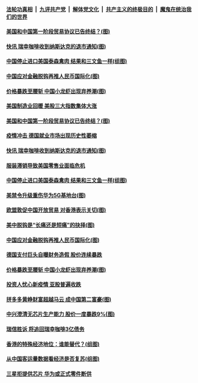 

####  [法轮功真相](../../../../basic/blob/master/README.md?t=06232231) &nbsp;|&nbsp; [九评共产党](../../../../9ping.md/blob/master/README.md?t=06232231) &nbsp;|&nbsp; [解体党文化](../../../../jtdwh.md/blob/master/README.md?t=06232231)  &nbsp;|&nbsp; [共产主义的终极目的](../../../../gczydzjmd.md/blob/master/README.md?t=06232231) &nbsp;|&nbsp; [魔鬼在统治我们的世界](../../../../mgztzwmdsj.md/blob/master/README.md?t=06232231) 

#### [美国和中国第一阶段贸易协议已告终结？(图)](../pages/p5/937467.md?t=06232231) 

#### [快讯 瑞幸咖啡收到纳斯达克的退市通知(图)](../pages/p5/937459.md?t=06232231) 

#### [中国停止进口美国泰森禽肉 结果和三文鱼一样(组图)](../pages/p5/937379.md?t=06232231) 


#### [中国应对金融脱钩再推人民币国际化(图)](../pages/p5/937352.md?t=06232231) 

#### [价格暴跌至腰斩 中国小龙虾出现弃养潮(图)](../pages/p5/937349.md?t=06232231) 

#### [美国制造业回暖 美股三大指数集体大涨](../pages/p5/937475.md?t=06232231) 

#### [美国和中国第一阶段贸易协议已告终结？(图)](../pages/p5/937467.md?t=06232231) 

#### [疫情冲击 德国就业市场出现历史性萎缩](../pages/p5/937462.md?t=06232231) 

#### [快讯 瑞幸咖啡收到纳斯达克的退市通知(图)](../pages/p5/937459.md?t=06232231) 

#### [服装滞销导致美国零售业面临危机](../pages/p5/937458.md?t=06232231) 

#### [中国停止进口美国泰森禽肉 结果和三文鱼一样(组图)](../pages/p5/937379.md?t=06232231) 

#### [美禁令升级重伤华为5G基地台(图)](../pages/p5/937393.md?t=06232231) 


#### [欧盟敦促中国开放贸易 对香港表示关切(图)](../pages/p5/937388.md?t=06232231) 

#### [美中脱钩是“长痛还是短痛”的抉择(图)](../pages/p5/937387.md?t=06232231) 

#### [中国应对金融脱钩再推人民币国际化(图)](../pages/p5/937352.md?t=06232231) 

#### [德国支付巨头自曝财务造假 股价连续暴跌](../pages/p5/937367.md?t=06232231) 

#### [价格暴跌至腰斩 中国小龙虾出现弃养潮(图)](../pages/p5/937349.md?t=06232231) 

#### [投资人忧心新疫情 亚股普遍收跌](../pages/p5/937344.md?t=06232231) 

#### [拼多多黄峥财富超越马云 成中国第二富豪(图)](../pages/p5/937322.md?t=06232231) 

#### [中兴澄清无芯片生产能力 股价一度暴跌9%(图)](../pages/p5/937321.md?t=06232231) 

#### [瑞信胜诉 将追回瑞幸咖啡3亿债务](../pages/p5/937306.md?t=06232231) 

#### [香港的特殊经济地位：谁能替代？(组图)](../pages/p5/937301.md?t=06232231) 

#### [从中国客运量数据看经济是否复苏(组图)](../pages/p5/937299.md?t=06232231) 

#### [三星拒提供芯片 华为或正式零件断供](../pages/p5/937298.md?t=06232231) 

